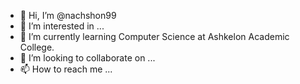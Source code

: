 - 👋 Hi, I’m @nachshon99
- 👀 I’m interested in ...
- 🌱 I’m currently learning Computer Science at Ashkelon Academic College.
- 💞️ I’m looking to collaborate on ...
- 📫 How to reach me ...

<!---
nachshon99/nachshon99 is a ✨ special ✨ repository because its `README.md` (this file) appears on your GitHub profile.
You can click the Preview link to take a look at your changes.
--->

